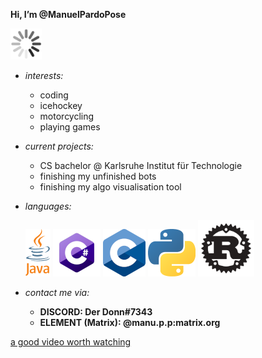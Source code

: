 **Hi, I’m @ManuelPardoPose**

<img src="loading.gif" width="50" height="50" alt="loadingGif">

- *interests:* 
  - coding
  - icehockey
  - motorcycling
  - playing games
  

- *current projects:*
  - CS bachelor @ Karlsruhe Institut für Technologie
  - finishing my unfinished bots
  - finishing my algo visualisation tool


- *languages:*

  <img src="java_logo.png" alt="javaLogo">
  <img src="c_sharp_logo.png" alt="cSharpLogo">
  <img src="c_logo.png" alt="cLogo">
  <img src="python_logo.png" alt="pythonLogo">
  <img src="rust_logo.png" width="90" height="90" alt="rustLogo">


- *contact me via:*
  - **DISCORD: Der Donn#7343**
  - **ELEMENT (Matrix): @manu.p.p:matrix.org**


[a good video worth watching](https://youtu.be/-g03jC71GBw)